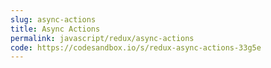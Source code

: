 ```yaml
---
slug: async-actions
title: Async Actions
permalink: javascript/redux/async-actions
code: https://codesandbox.io/s/redux-async-actions-33g5e
---
```



